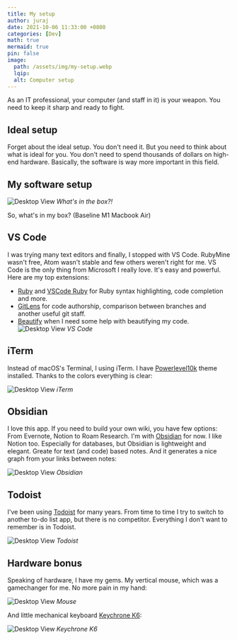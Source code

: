 ```yaml
---
title: My setup
author: juraj
date: 2021-10-06 11:33:00 +0800
categories: [Dev]
math: true
mermaid: true
pin: false
image:
  path: /assets/img/my-setup.webp
  lqip:
  alt: Computer setup
---
```


As an IT professional, your computer (and staff in it) is your weapon. You need to keep it sharp and ready to fight.

## Ideal setup
Forget about the ideal setup. You don't need it. But you need to think about what is ideal for you. You don't need to spend thousands of dollars on high-end hardware. Basically, the software is way more important in this field.

## My software setup
![Desktop View](/assets/img/box.gif)
_What's in the box?!_

So, what's in my box? (Baseline M1 Macbook Air)

## VS Code
I was trying many text editors and finally, I stopped with VS Code. RubyMine wasn't free, Atom wasn't stable and few others weren't right for me. VS Code is the only thing from Microsoft I really love. It's easy and powerful. Here are my top extensions:

- [Ruby](https://marketplace.visualstudio.com/items?itemName=rebornix.Ruby) and [VSCode Ruby](https://marketplace.visualstudio.com/items?itemName=wingrunr21.vscode-ruby) for Ruby syntax highlighting, code completion and more.
- [GitLens](https://marketplace.visualstudio.com/items?itemName=eamodio.gitlens) for code authorship, comparison between branches and another useful git staff.
- [Beautify](https://marketplace.visualstudio.com/items?itemName=HookyQR.beautify) when I need some help with beautifying my code.
![Desktop View](/assets/img/VScode.webp)
_VS Code_

## iTerm
Instead of macOS's Terminal, I using iTerm. I have [Powerlevel10k](https://github.com/romkatv/powerlevel10k) theme installed. Thanks to the colors everything is clear:

![Desktop View](/assets/img/iTerm.webp)
_iTerm_

## Obsidian
I love this app. If you need to build your own wiki, you have few options: From Evernote, Notion to Roam Research. I'm with [Obsidian](https://obsidian.md/) for now. I like Notion too. Especially for databases, but Obsidian is lightweight and elegant. Greate for text (and code) based notes. And it generates a nice graph from your links between notes:

![Desktop View](/assets/img/obsidian.webp)
_Obsidian_

## Todoist
I've been using [Todoist](https://todoist.com/) for many years. From time to time I try to switch to another to-do list app, but there is no competitor. Everything I don't want to remember is in Todoist.

![Desktop View](/assets/img/todoist.webp)
_Todoist_

## Hardware bonus
Speaking of hardware, I have my gems. My vertical mouse, which was a gamechanger for me. No more pain in my hand:

![Desktop View](/assets/img/mouse.webp)
_Mouse_

And little mechanical keyboard [Keychrone K6](https://www.keychron.com/products/keychron-k6-wireless-mechanical-keyboard?variant=31440990404697):

![Desktop View](/assets/img/keychrone-k6.webp)
_Keychrone K6_
